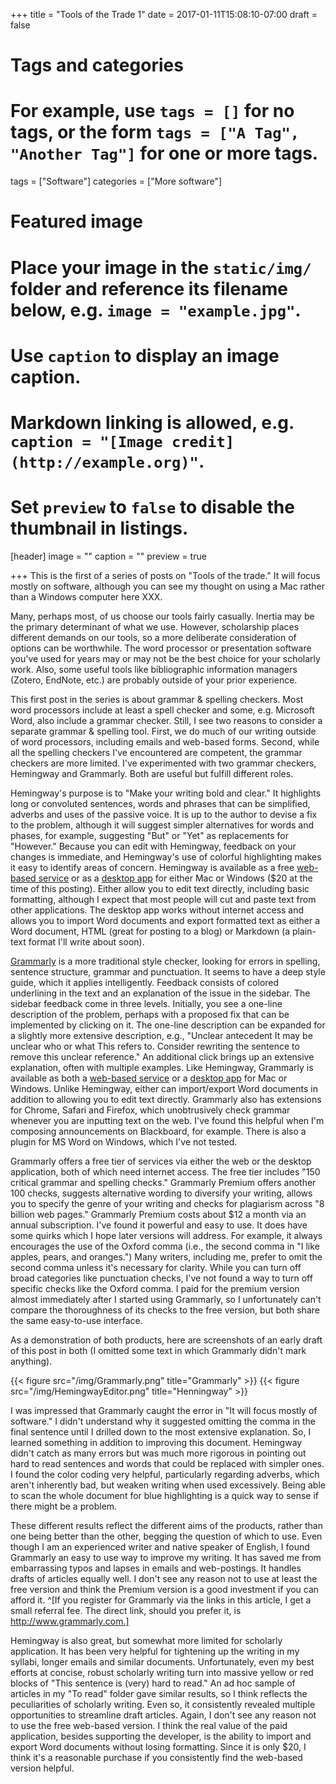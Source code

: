 +++
title = "Tools of the Trade 1"
date = 2017-01-11T15:08:10-07:00
draft = false

# Tags and categories
# For example, use `tags = []` for no tags, or the form `tags = ["A Tag", "Another Tag"]` for one or more tags.
tags = ["Software"]
categories = ["More software"]

# Featured image
# Place your image in the `static/img/` folder and reference its filename below, e.g. `image = "example.jpg"`.
# Use `caption` to display an image caption.
#   Markdown linking is allowed, e.g. `caption = "[Image credit](http://example.org)"`.
# Set `preview` to `false` to disable the thumbnail in listings.
[header]
image = ""
caption = ""
preview = true

+++
This is the first of a series of posts on "Tools of the trade." It will focus mostly on software, although you can see my thought on using a Mac rather than a Windows computer here XXX. <!--more-->

Many, perhaps most, of us choose our tools fairly casually. Inertia may be the primary determinant of what we use. However, scholarship places different demands on our tools, so a more deliberate consideration of options can be worthwhile. The word processor or presentation software you've used for years may or may not be the best choice for your scholarly work. Also, some useful tools like bibliographic information managers (Zotero, EndNote, etc.) are probably outside of your prior experience.

This first post in the series is about grammar & spelling checkers. Most word processors include at least a spell checker and some, e.g. Microsoft Word, also include a grammar checker. Still, I see two reasons to consider a separate grammar & spelling tool. First, we do much of our writing outside of word processors, including emails and web-based forms. Second, while all the spelling checkers I've encountered are competent, the grammar checkers are more limited. I've experimented with two grammar checkers, Hemingway and Grammarly. Both are useful but fulfill different roles.

Hemingway's purpose is to "Make your writing bold and clear." It highlights long or convoluted sentences, words and phrases that can be simplified, adverbs and uses of the passive voice. It is up to the author to devise a fix to the problem, although it will suggest simpler alternatives for words and phases, for example, suggesting "But" or "Yet" as replacements for "However." Because you can edit with Hemingway, feedback on your changes is immediate, and Hemingway's use of colorful highlighting makes it easy to identify areas of concern. Hemingway is available as a free [web-based service](http://www.hemingwayapp.com/) or as a [desktop app](http://www.hemingwayapp.com/desktop.html) for either Mac or Windows ($20 at the time of this posting). Either allow you to edit text directly, including basic formatting, although I expect that most people will cut and paste text from other applications. The desktop app works without internet access and allows you to import Word documents and export formatted text as either a Word document, HTML (great for posting to a blog) or Markdown (a plain-text format I'll write about soon).

[Grammarly](https://grammarly.go2cloud.org/SHqp) is a more traditional style checker, looking for errors in spelling, sentence structure, grammar and punctuation. It seems to have a deep style guide, which it applies intelligently. Feedback consists of colored underlining in the text and an explanation of the issue in the sidebar. The sidebar feedback come in three levels. Initially, you see a one-line description of the problem, perhaps with a proposed fix that can be implemented by clicking on it. The one-line description can be expanded for a slightly more extensive description, e.g., "Unclear antecedent It may be unclear who or what This refers to. Consider rewriting the sentence to remove this unclear reference." An additional click brings up an extensive explanation, often with multiple examples. Like Hemingway, Grammarly is available as both a [web-based service](https://grammarly.go2cloud.org/SHqp) or a [desktop app](https://grammarly.go2cloud.org/SHqp) for Mac or Windows. Unlike Hemingway, either can import/export Word documents in addition to allowing you to edit text directly. Grammarly also has extensions for Chrome, Safari and Firefox, which unobtrusively check grammar whenever you are inputting text on the web. I've found this helpful when I'm composing announcements on Blackboard, for example. There is also a plugin for MS Word on Windows, which I've not tested.

Grammarly offers a free tier of services via either the web or the desktop application, both of which need internet access. The free tier includes "150 critical grammar and spelling checks." Grammarly Premium offers another 100 checks, suggests alternative wording to diversify your writing, allows you to specify the genre of your writing and checks for plagiarism across "8 billion web pages." Grammarly Premium costs about $12 a month via an annual subscription. I've found it powerful and easy to use. It does have some quirks which I hope later versions will address. For example, it always encourages the use of the Oxford comma (i.e., the second comma in "I like apples, pears, and oranges.") Many writers, including me, prefer to omit the second comma unless it's necessary for clarity. While you can turn off broad categories like punctuation checks, I've not found a way to turn off specific checks like the Oxford comma. I paid for the premium version almost immediately after I started using Grammarly, so I unfortunately can't compare the thoroughness of its checks to the free version, but both share the same easy-to-use interface.

As a demonstration of both products, here are screenshots of an early draft of this post in both (I omitted some text in which Grammarly didn't mark anything).

{{< figure src="/img/Grammarly.png" title="Grammarly" >}}
{{< figure src="/img/HemingwayEditor.png" title="Henningway" >}}

I was impressed that Grammarly caught the error in "It will focus mostly of software." I didn't understand why it suggested omitting the comma in the final sentence until I drilled down to the most extensive explanation. So, I learned something in addition to improving this document. Hemingway didn't catch as many errors but was much more rigorous in pointing out hard to read sentences and words that could be replaced with simpler ones. I found the color coding very helpful, particularly regarding adverbs, which aren't inherently bad, but weaken writing when used excessively. Being able to scan the whole document for blue highlighting is a quick way to sense if there might be a problem.

These different results reflect the different aims of the products, rather than one being better than the other, begging the question of which to use. Even though I am an experienced writer and native speaker of English, I found Grammarly an easy to use way to improve my writing. It has saved me from embarrassing typos and lapses in emails and web-postings. It handles drafts of articles equally well. I don't see any reason not to use at least the free version and think the Premium version is a good investment if you can afford it. ^[If you register for Grammarly via the links in this article, I get a small referral fee. The direct link, should you prefer it, is http://www.grammarly.com.]

Hemingway is also great, but somewhat more limited for scholarly application. It has been very helpful for tightening up the writing in my syllabi, longer emails and similar documents. Unfortunately, even my best efforts at concise, robust scholarly writing turn into massive yellow or red blocks of "This sentence is (very) hard to read." An ad hoc sample of articles in my "To read" folder gave similar results, so I think reflects the peculiarities of scholarly writing. Even so, it consistently revealed multiple opportunities to streamline draft articles. Again, I don't see any reason not to use the free web-based version. I think the real value of the paid application, besides supporting the developer, is the ability to import and export Word documents without losing formatting. Since it is only $20, I think it's a reasonable purchase if you consistently find the web-based version helpful.
